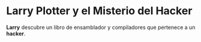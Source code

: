# Larry Plotter y el Misterio del Hacker

**Larry** descubre un libro de ensamblador y compiladores que pertenece
a un **hacker**.

